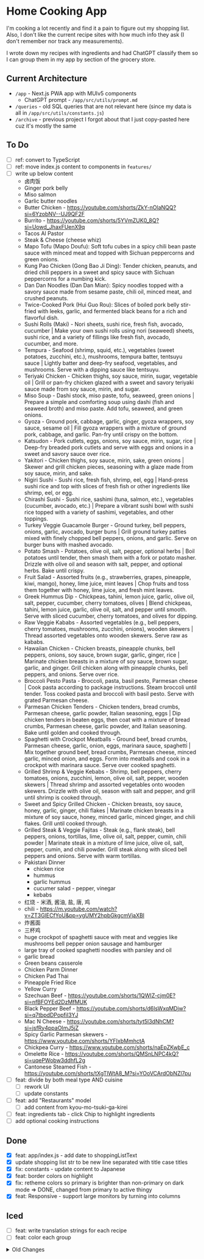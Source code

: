 # Home Cooking App
I'm cooking a lot recently and find it a pain to figure out my shopping list. Also, I don't like the current recipe sites with how much info they ask (I don't remember nor track any measurements).

I wrote down my recipes with ingredients and had ChatGPT classify them so I can group them in my app by section of the grocery store.


## Current Architecture
- `/app` - Next.js PWA app with MUIv5 components
  - ChatGPT prompt - `/app/src/utils/prompt.md`
- `/queries` - old SQL queries that are not relevant here (since my data is all in `/app/src/utils/constants.js`)
- `/archive` - previous project I forgot about that I just copy-pasted here cuz it's mostly the same

## To Do
- [ ] ref: convert to TypeScript
- [ ] ref: move index.js content to components in `features/`
- [ ] write up below content
  - 卤肉饭
  - Ginger pork belly
  - Miso salmon
  - Garlic butter noodles
  - Butter Chicken - https://youtube.com/shorts/ZkY-nOlaNQQ?si=6YzobNV--UJ9QF2F
  - Burrito - https://youtube.com/shorts/5YVmZUK0_8Q?si=Uowd_JhaxFUenX9q
  - Tacos Al Pastor
  - Steak & Cheese (cheese whiz)
  - Mapo Tofu (Mapo Doufu): Soft tofu cubes in a spicy chili bean paste sauce with minced meat and topped with Sichuan peppercorns and green onions.
  - Kung Pao Chicken (Gong Bao Ji Ding): Tender chicken, peanuts, and dried chili peppers in a sweet and spicy sauce with Sichuan peppercorns for a numbing kick.
  - Dan Dan Noodles (Dan Dan Mian): Spicy noodles topped with a savory sauce made from sesame paste, chili oil, minced meat, and crushed peanuts.
  - Twice-Cooked Pork (Hui Guo Rou): Slices of boiled pork belly stir-fried with leeks, garlic, and fermented black beans for a rich and flavorful dish.
  - Sushi Rolls (Maki) - Nori sheets, sushi rice, fresh fish, avocado, cucumber | Make your own sushi rolls using nori (seaweed) sheets, sushi rice, and a variety of fillings like fresh fish, avocado, cucumber, and more. 
  - Tempura - Seafood (shrimp, squid, etc.), vegetables (sweet potatoes, zucchini, etc.), mushrooms, tempura batter, tentsuyu sauce | Lightly batter and deep-fry seafood, vegetables, and mushrooms. Serve with a dipping sauce like tentsuyu. 
  - Teriyaki Chicken - Chicken thighs, soy sauce, mirin, sugar, vegetable oil | Grill or pan-fry chicken glazed with a sweet and savory teriyaki sauce made from soy sauce, mirin, and sugar. 
  - Miso Soup - Dashi stock, miso paste, tofu, seaweed, green onions | Prepare a simple and comforting soup using dashi (fish and seaweed broth) and miso paste. Add tofu, seaweed, and green onions.
  - Gyoza - Ground pork, cabbage, garlic, ginger, gyoza wrappers, soy sauce, sesame oil | Fill gyoza wrappers with a mixture of ground pork, cabbage, and garlic. Pan-fry until crispy on the bottom.
  - Katsudon - Pork cutlets, eggs, onions, soy sauce, mirin, sugar, rice | Deep-fry breaded pork cutlets and serve with eggs and onions in a sweet and savory sauce over rice.
  - Yakitori - Chicken thighs, soy sauce, mirin, sake, green onions | Skewer and grill chicken pieces, seasoning with a glaze made from soy sauce, mirin, and sake. 
  - Nigiri Sushi - Sushi rice, fresh fish, shrimp, eel, egg | Hand-press sushi rice and top with slices of fresh fish or other ingredients like shrimp, eel, or egg.
  - Chirashi Sushi - Sushi rice, sashimi (tuna, salmon, etc.), vegetables (cucumber, avocado, etc.) | Prepare a vibrant sushi bowl with sushi rice topped with a variety of sashimi, vegetables, and other toppings.
  - Turkey Veggie Guacamole Burger - Ground turkey, bell peppers, onions, garlic, avocado, burger buns | Grill ground turkey patties mixed with finely chopped bell peppers, onions, and garlic. Serve on burger buns with mashed avocado.
  - Potato Smash - Potatoes, olive oil, salt, pepper, optional herbs | Boil potatoes until tender, then smash them with a fork or potato masher. Drizzle with olive oil and season with salt, pepper, and optional herbs. Bake until crispy.
  - Fruit Salad - Assorted fruits (e.g., strawberries, grapes, pineapple, kiwi, mango), honey, lime juice, mint leaves | Chop fruits and toss them together with honey, lime juice, and fresh mint leaves.
  - Greek Hummus Dip - Chickpeas, tahini, lemon juice, garlic, olive oil, salt, pepper, cucumber, cherry tomatoes, olives | Blend chickpeas, tahini, lemon juice, garlic, olive oil, salt, and pepper until smooth. Serve with sliced cucumber, cherry tomatoes, and olives for dipping.
  - Raw Veggie Kababs - Assorted vegetables (e.g., bell peppers, cherry tomatoes, mushrooms, zucchini, onions), wooden skewers | Thread assorted vegetables onto wooden skewers. Serve raw as kababs.
  - Hawaiian Chicken - Chicken breasts, pineapple chunks, bell peppers, onions, soy sauce, brown sugar, garlic, ginger, rice | Marinate chicken breasts in a mixture of soy sauce, brown sugar, garlic, and ginger. Grill chicken along with pineapple chunks, bell peppers, and onions. Serve over rice.
  - Broccoli Pesto Pasta - Broccoli, pasta, basil pesto, Parmesan cheese | Cook pasta according to package instructions. Steam broccoli until tender. Toss cooked pasta and broccoli with basil pesto. Serve with grated Parmesan cheese.
  - Parmesan Chicken Tenders - Chicken tenders, bread crumbs, Parmesan cheese, garlic powder, Italian seasoning, eggs | Dip chicken tenders in beaten eggs, then coat with a mixture of bread crumbs, Parmesan cheese, garlic powder, and Italian seasoning. Bake until golden and cooked through.
  - Spaghetti with Crockpot Meatballs - Ground beef, bread crumbs, Parmesan cheese, garlic, onion, eggs, marinara sauce, spaghetti | Mix together ground beef, bread crumbs, Parmesan cheese, minced garlic, minced onion, and eggs. Form into meatballs and cook in a crockpot with marinara sauce. Serve over cooked spaghetti.
  - Grilled Shrimp & Veggie Kebabs - Shrimp, bell peppers, cherry tomatoes, onions, zucchini, lemon, olive oil, salt, pepper, wooden skewers | Thread shrimp and assorted vegetables onto wooden skewers. Drizzle with olive oil, season with salt and pepper, and grill until shrimp is cooked through.
  - Sweet and Spicy Grilled Chicken - Chicken breasts, soy sauce, honey, garlic, ginger, chili flakes | Marinate chicken breasts in a mixture of soy sauce, honey, minced garlic, minced ginger, and chili flakes. Grill until cooked through.
  - Grilled Steak & Veggie Fajitas - Steak (e.g., flank steak), bell peppers, onions, tortillas, lime, olive oil, salt, pepper, cumin, chili powder | Marinate steak in a mixture of lime juice, olive oil, salt, pepper, cumin, and chili powder. Grill steak along with sliced bell peppers and onions. Serve with warm tortillas.
  - Pakistani Dinner
    - chicken rice
    - hummus
    - garlic hummus
    - cucumer salad - pepper, vinegar
    - kebabs 
  - 红烧 - 米酒, 酱油, 盐, 唐, 鸡
  - chili - https://m.youtube.com/watch?v=ZT3GlECfYoU&pp=ygUMY2hpbGkgcmVjaXBl
  - 炸酱面
  - 三杯鸡
  - huge crockpot of spaghetti sauce with meat and veggies like mushrooms bell pepper onion sausage and hamburger
  - large tray of cooked spaghetti noodles with parsley and oil
  - garlic bread
  - Green beans casserole 
  - Chicken Parm Dinner
  - Chicken Pad Thai
  - Pineapple Fried Rice
  - Yellow Curry
  - Szechuan Beef - https://youtube.com/shorts/1QWIZ-cjm0E?si=nfBFOYEd2DzMfMUK
  - Black Pepper Beef - https://youtube.com/shorts/d6lsWxqMDjw?si=q7tbpdDPopfiI3YJ
  - Mac N Cheese - https://youtube.com/shorts/tyt5l3dNhCM?si=jsfRy4ppaOImJ5jZ
  - Spicy Garlic Parmesan skewers - https://www.youtube.com/shorts/YFIxbMmhctA
  - Chickpea Curry - https://www.youtube.com/shorts/naEpZKwbE_c
  - Omelette Rice - https://youtube.com/shorts/QMSnLNPC4kQ?si=uqePWobw3ddhfL2g
  - Cantonese Steamed Fish - https://youtube.com/shorts/tXgTlWtA8_M?si=YOoVCArdObNZl7pu
- [ ] feat: divide by both meal type AND cuisine
  - [ ] rework UI
  - [ ] update constants
- [ ] feat: add "Restaurants" model
  - [ ] add content from kyou-mo-tsuki-ga-kirei
- [ ] feat: ingredients tab - click Chip to highlight ingredients
- [ ] add optional cooking instructions

## Done
- [X] feat: app/index.js - add date to shoppingListText
- [X] update shopping list str to be new line separated with title case titles
- [X] fix: constants - update content to Japanese
- [X] feat: border colors on highlight
- [X] fix: retheme colors so primary is brighter than non-primary on dark mode => DONE, changed from primary to active thingy
- [X] feat: Responsive - support large monitors by turning into columns

## Iced
- [ ] feat: write translation strings for each recipe
- [ ] feat: color each group

<details>
<summary>Old Changes</summary>

## History
- Sep 1, 2023 - Genius me has now realized I need an app AND to use a NoSQL database like MongoDB where I duplicate data so I can actually write recipes w/o going crazy with data entry. SQL is amazing, but I have to SELECT ids every time I want to enter something basic.
- Apr 9, 2023 - Genius me realized I needed an app to use this thing on mobile and initialized a Next.js app to try to connect to ElephantSQL
- Nov 13, 2022 - Genius me thought I would use a SQL Client directly instead of any app to track my weekly groceries

Old Rant
> Originally, I thought I would have no app and just use SQL to directly query my shopping list, but it's way too much of a pain to find a SQL Client for mobile that I like. Since I'm too lazy to actually use this to create a shopping list beforehand and then put it in Google Keep Notes, I wrote up a PWA so I can do one click on mobile to select the meals I want.

> Furthermore, SQL is a normalized data store (no duplication of data) which is a pain in the ass for me to insert with because I have to draw relationships between each row of data when I want to just slap recipes in with random ingredients.

> The new change is to use MongoDB Atlas + Next.js PWA (to avoid the app store) on Vercel.


## SQL Architecture
Simplify weekly shopping - I write meals I want and use query to generate sorted shopping list


ER Diagram below was generated using DBGate4

![er_diagram.png](/er_diagram.png)

## SQL Client Architecture
### ElephantSQL Setup
1. Create an account for a Postgres cloud SQL database provider
2. Add URI information in app/.env Connect to cloud SQL database via SQL client using URI information - `postgres://<db_username>:<db_password>@<db_host>:5432`

### Pro
- Generate shopping list via one SQL query
	```sql
		SELEcT ingredient.name, ingredient.store_location
			FROM meals AS meal
			JOIN meal_recipe_map AS mr_map ON meal.id = mr_map.meal_id
			JOIN recipes AS recipe ON recipe.id = mr_map.recipe_id
			JOIN recipe_ingredient_map AS map ON map.recipe_id = mr_map.recipe_id
			JOIN ingredients AS ingredient ON ingredient.id = map.ingredient_id
		UNION DISTINCT
		SELECT ingredient.name, ingredient.store_location
			FROM meal_ingredient_map AS map 
			JOIN meals AS meal ON meal.id = map.meal_id
			JOIN ingredients AS ingredient ON ingredient.id = map.ingredient_id
		WHERE meal.name='mexican dinner'
		ORDER BY store_location;
	```
- Easy to maintain table structure
  
### Con
- Lots of data entry since I'm using custom recipes (opted to not use allrecipes and other sites since it requires copious information per recipe like ingredient amounts - I wanted to just enter recipe name and ingredients list)

### Usage
1. Create an account for a Postgres cloud SQL database provider
2. Connect to cloud SQL database via SQL client using URI information - `postgres://<db_username>:<db_password>@<db_host>:5432`
3. Run data_bootstrapping.sql - `psql -h host -U username -d myDataBase -a -f query/data_bootstrapping.sql`
4. Run query_shopping_list.sql - `psql -h host -U username -d myDataBase -a -f query/query_shopping_list.sql`

My setup
- ElephantSQL
  - PRO - free Postgres cloud SQL database
  - CON - 2 GB limit
  - CON - PostgreSQL 11.12
- DBGate4 - SQL client (I recommend PyCharm's Database tab as a great alternative)



## Notes
- Table Relationshipos
  - One-to-One - add column in table to map to other table's foreign key
	- One-to-Many -
  - Many-to-Many - create mapping table (eg: recipes to ingredients) 

#### DBGate Learnings
- If you mess with the scrolls on Windows, you can make a panel permanently unavailable to view. If so, uninstall DBGate and then navigate to `C:\Users\<user>\AppData\Roaming` and delete the `dbgate` folder which holds the settings.
- Export diagram exports an HTML

#### Postgres Learnings
- use TEXT instead of VARCHAR since distinct name - https://stackoverflow.com/questions/4848964/difference-between-text-and-varchar-character-varying


</details>

